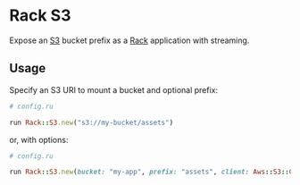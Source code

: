 # Rack S3

Expose an [S3][s3] bucket prefix as a [Rack][rack] application with streaming.

  [s3]: https://aws.amazon.com/s3
  [rack]: https://github.com/rack/rack

## Usage

Specify an S3 URI to mount a bucket and optional prefix:

```ruby
# config.ru

run Rack::S3.new("s3://my-bucket/assets")
```

or, with options:

```ruby
# config.ru

run Rack::S3.new(bucket: "my-app", prefix: "assets", client: Aws::S3::Client.new(...))
```
